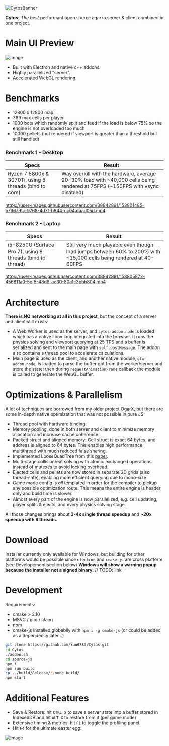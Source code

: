 ![CytosBanner](https://user-images.githubusercontent.com/38842891/153798655-ac94c671-d9c0-44b1-9365-65ecdf51c36e.png)

**Cytos:** *The best* performant open source agar.io server & client combined in one project.

# Main UI Preview
![image](https://user-images.githubusercontent.com/38842891/153813559-8c7aaad1-5e20-4dd5-b894-6dff02670873.png)

* Built with Electron and native c++ addons.
* Highly parallelized "server".
* Accelerated WebGL rendering.

# Benchmarks
* 12800 x 12800 map
* 369 max cells per player
* 1000 bots which randomly split and feed if the load is below 75% so the engine is not overloaded too much
* 10000 pellets (not rendered if viewport is greater than a threshold but still handled)

### Benchmark 1 - Desktop
| Specs  | Result |
| ------ | ------ |
| Ryzen 7 5800x & 3070Ti, using 8 threads (bind to core)  | Way overkill with the hardware, average 20-30% load with ~40,000 cells being rendered at 75FPS (~150FPS with vsync disabled)  |

https://user-images.githubusercontent.com/38842891/153801485-576679fc-9768-4d7f-b844-cc04afaad05d.mp4

### Benchmark 2 - Laptop
| Specs  | Result |
| ------ | ------ |
| i5-8250U (Surface Pro 7), using 8 threads (bind to thread) | Still very much playable even though load jumps between 60% to 200% with ~15,000 cells being rendered at 40-60FPS

https://user-images.githubusercontent.com/38842891/153805872-456811a0-5cf5-48d8-ae30-80a1c3bbb804.mp4

# Architecture
**There is NO networking at all in this project**, but the concept of a server and client still exists:
* A Web Worker is used as the server, and `cytos-addon.node` is loaded which has a native libuv loop integrated into the browser. It runs the physics solving and viewport querying at 25 TPS and a buffer is serialized and sent to the main page with `self.postMessage`. The addon also contains a thread pool to accelerate calculations.
* Main page is used as the client, and another native module, `gfx-addon.node`, is loaded to parse the buffer got from the worker/server and store the state; then during `requestAnimationFrame` callback the module is called to generate the WebGL buffer.

# Optimizations & Parallelism
A lot of techniques are borrowed from my older project [OgarX](https://github.com/Yuu6883/OgarX/blob/master/DEEP_DIVE.md), but there are some in-depth native optimization that was not possible in pure JS:
* Thread pool with hardware binding,
* Memory pooling, done in both server and client to minimize memory allocation and increase cache coherence.
* Packed struct and aligned memory: Cell struct is exact 64 bytes, and address is aligned to 64 bytes. This enables high performance multithread with much reduced false sharing.
* Implemented LooseQuadTree from this [paper](https://www.mathematik.tu-clausthal.de/fileadmin/AG-StochastischeOptimierung/papers/LooseOctreePaper.pdf).
* Multi-stage collision/eat solving with atomic exchanged operations instead of mutexes to avoid locking overhead.
* Ejected cells and pellets are now stored in separate 2D grids (also thread-safe), enabling more efficient querying due to mono-size.
* Game mode config is *all* templated in order for the compiler to pickup any possible optimization route. This means the entire engine is header only and build time is slower.
* Almost every part of the engine is now parallelized, e.g. cell updating, player splits & ejects, and every physics solving stage.

All those changes brings about **3-4x single thread speedup** and **~20x speedup with 8 threads.**

# Download
Installer currently only available for Windows, but building for other platforms would be possible since `electron` and `cmake-js` are cross platform (see Developement section below)
**Windows will show a warning popup because the installer not a signed binary.**
// TODO: link

# Development
Requirements: 
* cmake > 3.10
* MSVC / gcc / clang 
* npm
* cmake-js installed globablly with `npm i -g cmake-js` (or could be added as a dependency later...)

```bash
git clone https://github.com/Yuu6883/Cytos.git
cd Cytos
./addon.sh
cd source-js
npm i
npm run build
cp ../build/Release/*.node build/
npm start
```

# Additional Features
* Save & Restore: hit `CTRL S` to save a server state into a buffer stored in IndexedDB and hit `ALT X` to restore from it (per game mode)
* Extensive timing & metrics: hit `F1` to toggle the profiling panel.
* Hit `F4` for the ultimate easter egg:

![image](https://user-images.githubusercontent.com/38842891/153817035-8b6d7228-67e3-409d-9859-1f32659a2cec.png)
